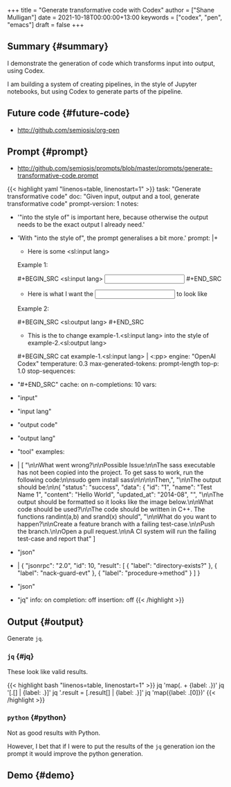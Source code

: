 +++
title = "Generate transformative code with Codex"
author = ["Shane Mulligan"]
date = 2021-10-18T00:00:00+13:00
keywords = ["codex", "pen", "emacs"]
draft = false
+++

## Summary {#summary}

I demonstrate the generation of code which
transforms input into output, using Codex.

I am building a system of creating pipelines,
in the style of Jupyter notebooks, but using
Codex to generate parts of the pipeline.


## Future code {#future-code}

-   <http://github.com/semiosis/org-pen>


## Prompt {#prompt}

-   <http://github.com/semiosis/prompts/blob/master/prompts/generate-transformative-code.prompt>

<!--listend-->

{{< highlight yaml "linenos=table, linenostart=1" >}}
task: "Generate transformative code"
doc: "Given input, output and a tool, generate transformative code"
prompt-version: 1
notes:
- '"into the style of" is important here, because otherwise the output needs to be the exact output I already need.'
- 'With "into the style of", the prompt generalises a bit more.'
prompt: |+
    * Here is some <sl:input lang>

    Example 1:

    #+BEGIN_SRC <sl:input lang>
    <input>
    #+END_SRC

    * Here is what I want the <input lang> to look like

    Example 2:

    #+BEGIN_SRC <sl:output lang>
    <output code>
    #+END_SRC

    * This is the <tool> to change example-1.<sl:input lang> into the style of example-2.<sl:output lang>

    #+BEGIN_SRC
    cat example-1.<sl:input lang> | <:pp><tool>
engine: "OpenAI Codex"
temperature: 0.3
max-generated-tokens: prompt-length
top-p: 1.0
stop-sequences:
- "#+END_SRC"
cache: on
n-completions: 10
vars:
- "input"
- "input lang"
- "output code"
- "output lang"
- "tool"
examples:
- |
    [
      "\n\nWhat went wrong?\n\nPossible Issue:\n\nThe sass executable has not been copied into the project. To get sass to work, run the following code:\n\nsudo gem install sass\n\n\n\nThen,",
      "\n\nThe output should be:\n\n{ \"status\": \"success\", \"data\": { \"id\": \"1\", \"name\": \"Test Name 1\", \"content\": \"Hello World\", \"updated_at\": \"2014-08",
      "",
      "\n\nThe output should be formatted so it looks like the image below.\n\nWhat code should be used?\n\nThe code should be written in C++. The functions randint(a,b) and srand(x) should",
      "\n\nWhat do you want to happen?\n\nCreate a feature branch with a failing test-case.\n\nPush the branch.\n\nOpen a pull request.\n\nA CI system will run the failing test-case and report that"
    ]
- "json"
- |
    {
      "jsonrpc": "2.0",
      "id": 10,
      "result": [
        {
          "label": "directory-exists?"
        },
        {
          "label": "nack-guard-evt"
        },
        {
          "label": "procedure->method"
        }
      ]
    }
- "json"
- "jq"
info: on
completion: off
insertion: off
{{< /highlight >}}


## Output {#output}

Generate `jq`.


### `jq` {#jq}

These look like valid results.

{{< highlight bash "linenos=table, linenostart=1" >}}
jq 'map(. + {label: .})'
jq '[.[] | {label: .}]'
jq '.result = [.result[] | {label: .}]'
jq 'map({label: .[0]})'
{{< /highlight >}}


### `python` {#python}

Not as good results with Python.

However, I bet that if I were to put the
results of the `jq` generation ion the prompt
it would improve the python generation.


## Demo {#demo}

<!-- Play on asciinema.com -->
<!-- <a title="asciinema recording" href="https://asciinema.org/a/1tsxgQEc2En8xzWBCIjNgItzV" target="_blank"><img alt="asciinema recording" src="https://asciinema.org/a/1tsxgQEc2En8xzWBCIjNgItzV.svg" /></a> -->
<!-- Play on the blog -->
<script src="https://asciinema.org/a/1tsxgQEc2En8xzWBCIjNgItzV.js" id="asciicast-1tsxgQEc2En8xzWBCIjNgItzV" async></script>